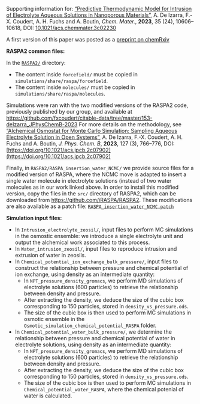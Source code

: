 Supporting information for: [“Predictive Thermodynamic Model for Intrusion of Electrolyte Aqueous Solutions in Nanoporous Materials”](https://doi.org/10.1021/acs.chemmater.3c02230), A. De Izarra, F.-X. Coudert, A. H. Fuchs and A. Boutin, _Chem. Mater._, **2023**, 35 (24), 10606–10618, DOI: [10.1021/acs.chemmater.3c02230](https://doi.org/10.1021/acs.chemmater.3c02230)


A first version of this paper was posted as a [preprint on chemRxiv](https://doi.org/10.26434/chemrxiv-2023-k1q81-v2)


**RASPA2 common files:**

In the [`RASPA2/`](RASPA2/) directory:
- The content inside `forcefield/` must be copied in `simulations/share/raspa/forcefield`.
- The content inside `molecules/` must be copied in `simulations/share/raspa/molecules`.

Simulations were ran with the two modified versions of the RASPA2 code, previously published by our group, and available at https://github.com/fxcoudert/citable-data/tree/master/153-deIzarra_JPhysChemB-2023
For more details on the methodology, see [“Alchemical Osmostat for Monte Carlo Simulation: Sampling Aqueous Electrolyte Solution in Open Systems”](https://pubs.acs.org/doi/abs/10.1021/acs.jpcb.2c07902), A. De Izarra, F.-X. Coudert, A. H. Fuchs and A. Boutin, _J. Phys. Chem. B_, **2023**, 127 (3), 766–776, DOI: [https://doi.org/10.1021/acs.jpcb.2c07902](https://doi.org/10.1021/acs.jpcb.2c07902)

Finally, in `RASPA2/RASPA_insertion_water_NCMC/` we provide source files for a modified version of RASPA, where the NCMC move is adapted to insert a single water molecule in electrolyte solutions (instead of two water molecules as in our work linked above. In order to install this modified version, copy the files in the `src/` directory of RASPA2, which can be downloaded from https://github.com/iRASPA/RASPA2. These modifications are also available as a patch file: [`RASPA_insertion_water_NCMC.patch`](RASPA2/RASPA_insertion_water_NCMC.patch)


**Simulation input files:**

- In `Intrusion_electrolyte_zeosil/`, input files to perform MC simulations in the osmostic ensemble: we introduce a single electrolyte unit and output the alchemical work associated to this process.
- In `Water_intrusion_zeosil/`, input files to reproduce intrusion and extrusion of water in zeosils.
- In `Chemical_potential_ion_exchange_bulk_pressure/`, input files to construct the relationship between pressure and chemical potential of ion exchange, using density as an intermediate quantity:
  - In `NPT_pressure_density_gromacs`, we perform MD simulations of electrolyte solutions (600 particles) to retrieve the relationship between density and pressure.
  - After extracting the density, we deduce the size of the cubic box corresponding to 150 particles, stored in `density_vs_pressure.ods`.
  - The size of the cubic box is then used to perform MC simulations in osmotic ensemble in the `Osmotic_simulation_chemical_potential_RASPA` folder.
- In `Chemical_potential_water_bulk_pressure/`, we determine the relationship between pressure and chemical potential of water in electrolyte solutions, using density as an intermediate quantity:
  - In `NPT_pressure_density_gromacs`, we perform MD simulations of electrolyte solutions (600 particles) to retrieve the relationship between density and pressure.
  - After extracting the density, we deduce the size of the cubic box corresponding to 150 particles, stored in  `density_vs_pressure.ods`.
  - The size of the cubic box is then used to perform MC simulations in `Chemical_potential_water_RASPA`, where the chemical potenial of water is calculated.
